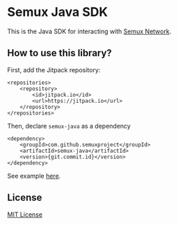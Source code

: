 # Semux Java SDK

This is the Java SDK for interacting with [Semux Network](https://github.com/semuxproject/semux-core).

## How to use this library?

First, add the Jitpack repository:
```
<repositories>
    <repository>
        <id>jitpack.io</id>
        <url>https://jitpack.io</url>
    </repository>
</repositories>
```

Then, declare `semux-java` as a dependency
```
<dependency>
    <groupId>com.github.semuxproject</groupId>
    <artifactId>semux-java</artifactId>
    <version>{git.commit.id}</version>
</dependency>
```

See example [here](./example).

## License

[MIT License](./LICENSE)
